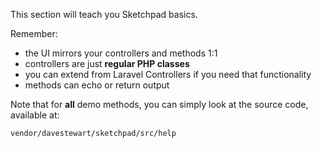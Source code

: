 This section will teach you Sketchpad basics.

Remember:

- the UI mirrors your controllers and methods 1:1
- controllers are just **regular PHP classes**
- you can extend from Laravel Controllers if you need that functionality
- methods can echo or return output

Note that for **all** demo methods, you can simply look at the source code, available at:

	vendor/davestewart/sketchpad/src/help